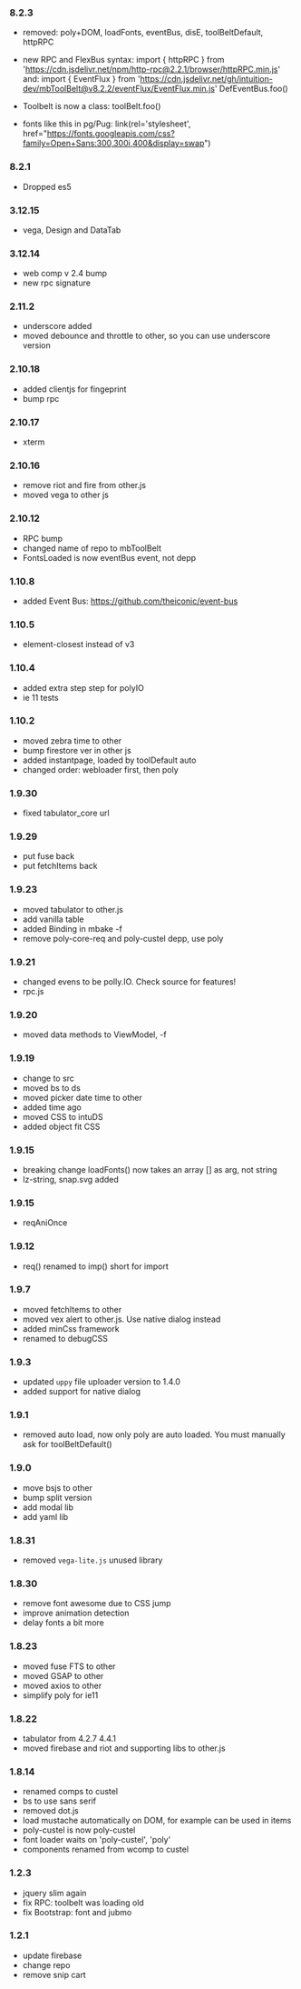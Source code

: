 ### 8.2.3
- removed: poly+DOM, loadFonts, eventBus, disE, toolBeltDefault, httpRPC

- new RPC and FlexBus syntax:
  import { httpRPC } from 'https://cdn.jsdelivr.net/npm/http-rpc@2.2.1/browser/httpRPC.min.js'
  and:
  import { EventFlux } from 'https://cdn.jsdelivr.net/gh/intuition-dev/mbToolBelt@v8.2.2/eventFlux/EventFlux.min.js'
  DefEventBus.foo()

- Toolbelt is now a class: toolBelt.foo()

- fonts like this in pg/Pug: 
  link(rel='stylesheet', href="https://fonts.googleapis.com/css?family=Open+Sans:300,300i,400&display=swap")


### 8.2.1
- Dropped es5

### 3.12.15
- vega, Design and DataTab


### 3.12.14
- web comp v 2.4 bump
- new rpc signature


### 2.11.2
- underscore added
- moved debounce and throttle to other, so you can use underscore version

### 2.10.18
- added clientjs for fingeprint
- bump rpc

### 2.10.17
- xterm

### 2.10.16
- remove riot and fire from other.js
- moved vega to other js

### 2.10.12
- RPC bump
- changed name of repo to mbToolBelt
- FontsLoaded is now eventBus event, not depp

### 1.10.8
- added Event Bus: https://github.com/theiconic/event-bus

### 1.10.5
- element-closest instead of v3

### 1.10.4
- added extra step step for polyIO
- ie 11 tests

### 1.10.2
- moved zebra time to other
- bump firestore ver in other js
- added instantpage, loaded by toolDefault auto
- changed order: webloader first, then poly

### 1.9.30
- fixed tabulator_core url

### 1.9.29
- put fuse back
- put fetchItems back

###  1.9.23
- moved tabulator to other.js
- add vanilla table
- added Binding in mbake -f
- remove poly-core-req and poly-custel depp, use poly

###  1.9.21
- changed evens to be polly.IO. Check source for features!
- rpc.js

###  1.9.20
- moved data methods to ViewModel, -f

###  1.9.19
- change to src
- moved bs to ds
- moved picker date time to other
- added time ago
- moved CSS to intuDS
- added object fit CSS

###  1.9.15
- breaking change loadFonts() now takes an array [] as arg, not string
- lz-string, snap.svg added

### 1.9.15
- reqAniOnce

### 1.9.12
- req() renamed to imp() short for import

### 1.9.7
- moved fetchItems to other
- moved vex alert to other.js. Use native dialog instead
- added minCss framework
- renamed to debugCSS

### 1.9.3
- updated `uppy` file uploader version to 1.4.0
- added support for native dialog

### 1.9.1
- removed auto load, now only poly are auto loaded. You must manually ask for toolBeltDefault() 

### 1.9.0
- move bsjs to other
- bump split version
- add modal lib
- add yaml lib


### 1.8.31
- removed `vega-lite.js` unused library

### 1.8.30
- remove font awesome due to CSS jump
- improve animation detection
- delay fonts a bit more

### 1.8.23
- moved fuse FTS to other
- moved GSAP to other
- moved axios to other
- simplify poly for ie11

### 1.8.22
- tabulator from 4.2.7 4.4.1
- moved firebase and riot and supporting libs to other.js

###  1.8.14
- renamed comps to custel
- bs to use sans serif
- removed dot.js
- load mustache automatically on DOM, for example can be used in items
- poly-custel is now poly-custel
- font loader waits on 'poly-custel', 'poly'
- components renamed from wcomp to custel

### 1.2.3
- jquery slim again
- fix RPC: toolbelt was loading old
- fix Bootstrap: font and jubmo

### 1.2.1
- update firebase
- change repo
- remove snip cart


